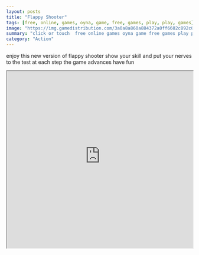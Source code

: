 ```yaml
---
layout: posts
title: "Flappy Shooter"
tags: [free, online, games, oyna, game, free, games, play, play, games]
image: "https://img.gamedistribution.com/3a0a8a860a884372a0ff6602c892c01c.jpg"
summary: "click or touch  free online games oyna game free games play play games"
category: "Action"
---
```


enjoy this new version of flappy shooter show your skill and put your nerves to the test at each step the game advances have fun

<iframe width="100%" height="480px;" src="https://html5.gamedistribution.com/3a0a8a860a884372a0ff6602c892c01c/"></iframe>